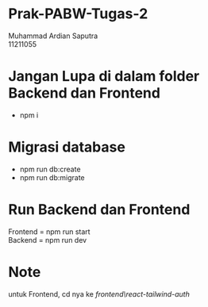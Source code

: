 # Prak-PABW-Tugas-2

Muhammad Ardian Saputra\
11211055

# Jangan Lupa di dalam folder Backend dan Frontend
- npm i

# Migrasi database
 - npm run db:create
 - npm run db:migrate

# Run Backend dan Frontend
Frontend = npm run start\
Backend = npm run dev

# Note
untuk Frontend, cd nya ke *frontend\react-tailwind-auth*

